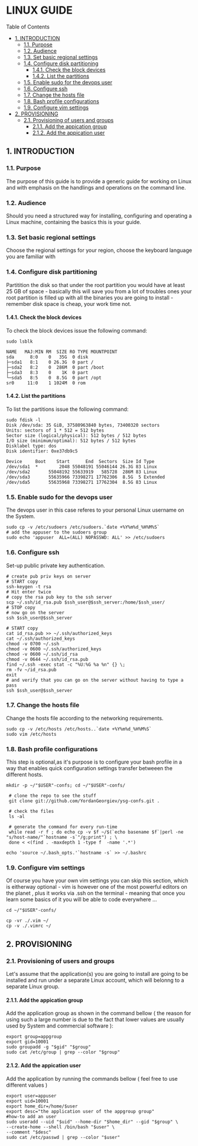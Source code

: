 #  LINUX GUIDE


Table of Contents

  * [1. INTRODUCTION](#1-introduction)
    * [1.1. Purpose ](#11-purpose-)
    * [1.2. Audience](#12-audience)
    * [1.3. Set basic regional settings ](#13-set-basic-regional-settings-)
    * [1.4. Configure disk partitioning](#14-configure-disk-partitioning)
      * [1.4.1. Check the block devices](#141-check-the-block-devices)
      * [1.4.2. List the partitions](#142-list-the-partitions)
    * [1.5. Enable sudo for the devops user](#15-enable-sudo-for-the-devops-user)
    * [1.6. Configure ssh](#16-configure-ssh)
    * [1.7. Change the hosts file](#17-change-the-hosts-file)
    * [1.8. Bash profile configurations](#18-bash-profile-configurations)
    * [1.9. Configure vim settings](#19-configure-vim-settings)
  * [2. PROVISIONING](#2-provisioning)
    * [2.1. Provisioning of users and groups](#21-provisioning-of-users-and-groups)
      * [2.1.1. Add the appication group](#211-add-the-appication-group)
      * [2.1.2. Add the appication user](#212-add-the-appication-user)


    

## 1. INTRODUCTION


    

### 1.1. Purpose 
The purpose of this guide is to provide a generic guide for working on Linux and with emphasis on the handlings and operations on the command line. 

     

### 1.2. Audience
Should you need a structured way for installing, configuring and operating a Linux machine, containing the basics this is your guide. 

     

### 1.3. Set basic regional settings 
Choose the regional settings for your region, choose the keyboard language you are familiar with

     

### 1.4. Configure disk partitioning
Partitition the disk so that  under the root partition you would have at least 25 GB of space - basically this will save you from a lot of troubles ones your root partition is filled up with all the binaries you are going to install - remember disk space is cheap, your work time not. 

    

#### 1.4.1. Check the block devices
To check the block devices issue the following command:

    sudo lsblk
    
    NAME   MAJ:MIN RM  SIZE RO TYPE MOUNTPOINT
    sda      8:0    0   35G  0 disk
    ├─sda1   8:1    0 26.3G  0 part /
    ├─sda2   8:2    0  286M  0 part /boot
    ├─sda3   8:3    0    1K  0 part
    └─sda5   8:5    0  8.5G  0 part /opt
    sr0     11:0    1 1024M  0 rom

#### 1.4.2. List the partitions
To list the partitions issue the following command:

    sudo fdisk -l
    Disk /dev/sda: 35 GiB, 37580963840 bytes, 73400320 sectors
    Units: sectors of 1 * 512 = 512 bytes
    Sector size (logical/physical): 512 bytes / 512 bytes
    I/O size (minimum/optimal): 512 bytes / 512 bytes
    Disklabel type: dos
    Disk identifier: 0xe37db9c5
    
    Device     Boot    Start      End  Sectors  Size Id Type
    /dev/sda1  *        2048 55048191 55046144 26.3G 83 Linux
    /dev/sda2       55048192 55633919   585728  286M 83 Linux
    /dev/sda3       55635966 73398271 17762306  8.5G  5 Extended
    /dev/sda5       55635968 73398271 17762304  8.5G 83 Linux
    

### 1.5. Enable sudo for the devops user
The devops user in this case referes to your personal Linux username on the System. 

    sudo cp -v /etc/sudoers /etc/sudoers.`date +%Y%m%d_%H%M%S`
    # add the appuser to the sudoers group
    sudo echo 'appuser  ALL=(ALL) NOPASSWD: ALL' >> /etc/sudoers

### 1.6. Configure ssh
Set-up public private key authentication.

    # create pub priv keys on server
    # START copy 
    ssh-keygen -t rsa
    # Hit enter twice 
    # copy the rsa pub key to the ssh server
    scp ~/.ssh/id_rsa.pub $ssh_user@$ssh_server:/home/$ssh_user/
    # STOP copy
    # now go on the server
    ssh $ssh_user@$ssh_server
    
    # START copy 
    cat id_rsa.pub >> ~/.ssh/authorized_keys
    cat ~/.ssh/authorized_keys
    chmod -v 0700 ~/.ssh
    chmod -v 0600 ~/.ssh/authorized_keys
    chmod -v 0600 ~/.ssh/id_rsa
    chmod -v 0644 ~/.ssh/id_rsa.pub
    find ~/.ssh -exec stat -c "%U:%G %a %n" {} \;
    rm -fv ~/id_rsa.pub
    exit
    # and verify that you can go on the server without having to type a pass
    ssh $ssh_user@$ssh_server

### 1.7. Change the hosts file
Change the hosts file according to the networking requirements.

    sudo cp -v /etc/hosts /etc/hosts..`date +%Y%m%d_%H%M%S`
    sudo vim /etc/hosts

### 1.8. Bash profile configurations
This step is optional,as it's purpose is to configure your bash profile in a way that enables quick configuration settings transfer betweeen the different hosts. 

    mkdir -p ~/"$USER"-confs; cd ~/"$USER"-confs/
     
     # clone the repo to see the stuff 
     git clone git://github.com/YordanGeorgiev/ysg-confs.git .
    
     # check the files
     ls -al
    
     # generate the command for every run-time
     while read -r f ; do echo cp -v $f ~/$(`echo basename $f`|perl -ne "s/host-name/"`hostname -s`"/g;print") ; \
     done < <(find . -maxdepth 1 -type f  -name '.*')
    
    echo 'source ~/.bash_opts.'`hostname -s` >> ~/.bashrc

### 1.9. Configure vim settings
Of course you have your own vim settings you can skip this section, which is eitherway optional - vim is however one of the most powerful editors on the planet , plus it works via .ssh on the terminal - meaning that once you learn some basics of it you will be able to code everywhere ... 

    cd ~/"$USER"-confs/
     
    cp -vr ./.vim ~/
    cp -v ./.vimrc ~/

## 2. PROVISIONING


    

### 2.1. Provisioning of users and groups
Let's assume that the application(s) you are going to install are going to be installed and run under a separate Linux account, which will belonng to a separate Linux group. 

    

#### 2.1.1. Add the appication group
Add the application group as shown in the command bellow ( the reason for using such a large number is due to the fact that lower values are usually used by System and commercial software ):

    export group=appgroup
    export gid=10001
    sudo groupadd -g "$gid" "$group"
    sudo cat /etc/group | grep --color "$group"
    

#### 2.1.2. Add the appication user
Add the application by running the commands bellow ( feel free to use different values )

    export user=appuser
    export uid=10001
    export home_dir=/home/$user
    export desc="the application user of the appgroup group"
    #how-to add an user
    sudo useradd --uid "$uid" --home-dir "$home_dir" --gid "$group" \
    --create-home --shell /bin/bash "$user" \
    --comment "$desc"
    sudo cat /etc/passwd | grep --color "$user"

